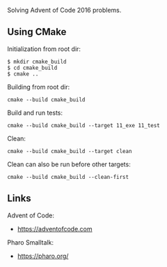 Solving Advent of Code 2016 problems.

## Using CMake

Initialization from root dir:

```
$ mkdir cmake_build
$ cd cmake_build
$ cmake ..
```

Building from root dir:

```
cmake --build cmake_build
```

Build and run tests:

```
cmake --build cmake_build --target 11_exe 11_test
```

Clean:

```
cmake --build cmake_build --target clean
```

Clean can also be run before other targets:

```
cmake --build cmake_build --clean-first
```

## Links

Advent of Code:

- <https://adventofcode.com>

Pharo Smalltalk:

- <https://pharo.org/>
